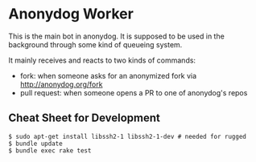 Anonydog Worker
====
This is the main bot in anonydog. It is supposed to be used in the
background through some kind of queueing system.

It mainly receives and reacts to two kinds of commands:

* fork: when someone asks for an anonymized fork via
  http://anonydog.org/fork
* pull request: when someone opens a PR to one of anonydog's repos

Cheat Sheet for Development
----
    $ sudo apt-get install libssh2-1 libssh2-1-dev # needed for rugged
    $ bundle update
    $ bundle exec rake test
